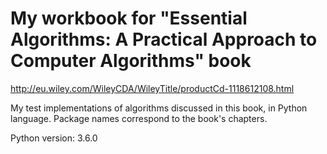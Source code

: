 # My workbook for "Essential Algorithms: A Practical Approach to Computer Algorithms" book

http://eu.wiley.com/WileyCDA/WileyTitle/productCd-1118612108.html

My test implementations of algorithms discussed in this book, in Python 
language. Package names correspond to the book's chapters.

Python version: 3.6.0

